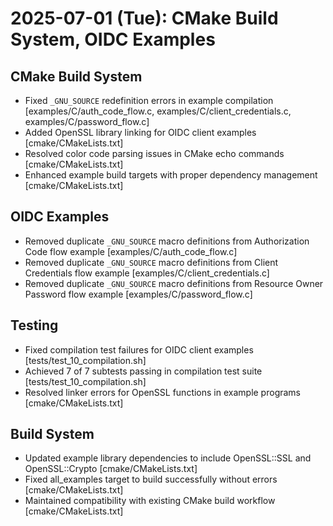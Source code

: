 # 2025-07-01 (Tue): CMake Build System, OIDC Examples

## CMake Build System

- Fixed `_GNU_SOURCE` redefinition errors in example compilation [examples/C/auth_code_flow.c, examples/C/client_credentials.c, examples/C/password_flow.c]
- Added OpenSSL library linking for OIDC client examples [cmake/CMakeLists.txt]
- Resolved color code parsing issues in CMake echo commands [cmake/CMakeLists.txt]
- Enhanced example build targets with proper dependency management [cmake/CMakeLists.txt]

## OIDC Examples

- Removed duplicate `_GNU_SOURCE` macro definitions from Authorization Code flow example [examples/C/auth_code_flow.c]
- Removed duplicate `_GNU_SOURCE` macro definitions from Client Credentials flow example [examples/C/client_credentials.c]
- Removed duplicate `_GNU_SOURCE` macro definitions from Resource Owner Password flow example [examples/C/password_flow.c]

## Testing

- Fixed compilation test failures for OIDC client examples [tests/test_10_compilation.sh]
- Achieved 7 of 7 subtests passing in compilation test suite [tests/test_10_compilation.sh]
- Resolved linker errors for OpenSSL functions in example programs [cmake/CMakeLists.txt]

## Build System

- Updated example library dependencies to include OpenSSL::SSL and OpenSSL::Crypto [cmake/CMakeLists.txt]
- Fixed all_examples target to build successfully without errors [cmake/CMakeLists.txt]
- Maintained compatibility with existing CMake build workflow [cmake/CMakeLists.txt]
